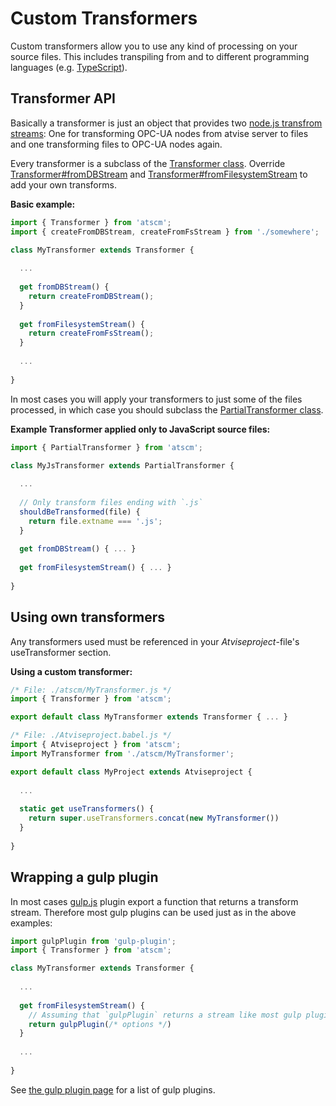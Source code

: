 # Custom Transformers

Custom transformers allow you to use any kind of processing on your source files. This includes transpiling from and to different programming languages (e.g. [TypeScript](http://www.typescriptlang.org)).

## Transformer API

Basically a transformer is just an object that provides two [node.js transfrom streams](https://nodejs.org/api/stream.html#stream_class_stream_transform): One for transforming OPC-UA nodes from atvise server to files and one transforming files to OPC-UA nodes again.

Every transformer is a subclass of the [Transformer class](../class/src/lib/transform/Transformer.js~Transformer.html). Override [Transformer#fromDBStream](../class/src/lib/transform/Transformer.js~Transformer.html#instance-get-fromDBStream) and [Transformer#fromFilesystemStream](file:///Users/lukas/Documents/Bachmann/atscm/atscm/docs/api/class/src/lib/transform/Transformer.js~Transformer.html#instance-get-fromFilesystemStream) to add your own transforms.

**Basic example:**

```javascript
import { Transformer } from 'atscm';
import { createFromDBStream, createFromFsStream } from './somewhere';

class MyTransformer extends Transformer {
  
  ...
  
  get fromDBStream() {
    return createFromDBStream();
  }
  
  get fromFilesystemStream() {
    return createFromFsStream();
  }
  
  ...
  
}
```

In most cases you will apply your transformers to just some of the files processed, in which case you should subclass the [PartialTransformer class](file:///Users/lukas/Documents/Bachmann/atscm/atscm/docs/api/class/src/lib/transform/PartialTransformer.js~PartialTransformer.html).

**Example Transformer applied only to JavaScript source files:**

```javascript
import { PartialTransformer } from 'atscm';

class MyJsTransformer extends PartialTransformer {
  
  ...
  
  // Only transform files ending with `.js`
  shouldBeTransformed(file) {
    return file.extname === '.js';
  }
  
  get fromDBStream() { ... }
  
  get fromFilesystemStream() { ... }
  
}
```

## Using own transformers

Any transformers used must be referenced in your  *Atviseproject*-file's useTransformer section.

**Using a custom transformer:**

```javascript
/* File: ./atscm/MyTransformer.js */
import { Transformer } from 'atscm';

export default class MyTransformer extends Transformer { ... }

/* File: ./Atviseproject.babel.js */
import { Atviseproject } from 'atscm';
import MyTransformer from './atscm/MyTransformer';

export default class MyProject extends Atviseproject {
  
  ...
  
  static get useTransformers() {
    return super.useTransformers.concat(new MyTransformer())
  }
  
}
```

## Wrapping a gulp plugin

In most cases [gulp.js](http://gulpjs.com) plugin export a function that returns a transform stream. Therefore most gulp plugins can be used just as in the above examples:

```javascript
import gulpPlugin from 'gulp-plugin';
import { Transformer } from 'atscm';

class MyTransformer extends Transformer {
  
  ...
  
  get fromFilesystemStream() {
    // Assuming that `gulpPlugin` returns a stream like most gulp plugins
    return gulpPlugin(/* options */)
  }
  
  ...
  
}
```

See [the gulp plugin page](http://gulpjs.com/plugins/) for a list of gulp plugins.

